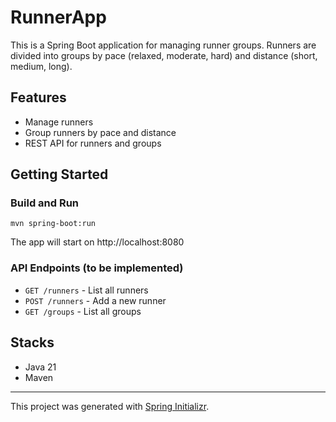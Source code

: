 # RunnerApp

This is a Spring Boot application for managing runner groups. Runners are divided into groups by pace (relaxed, moderate, hard) and distance (short, medium, long).

## Features
- Manage runners
- Group runners by pace and distance
- REST API for runners and groups

## Getting Started

### Build and Run

```
mvn spring-boot:run
```

The app will start on http://localhost:8080

### API Endpoints (to be implemented)
- `GET /runners` - List all runners
- `POST /runners` - Add a new runner
- `GET /groups` - List all groups

## Stacks
- Java 21
- Maven

---

This project was generated with [Spring Initializr](https://start.spring.io/).
